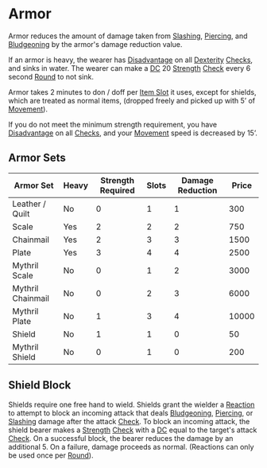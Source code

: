 # Armor

Armor reduces the amount of damage taken from [Slashing](../../Damage%20Types/Slashing.md), [Piercing](../../Damage%20Types/Piercing.md), and [Bludgeoning](../../Damage%20Types/Bludgeoning.md) by the armor's damage reduction value.

If an armor is heavy, the wearer has [Disadvantage](../../Dice%20Rolls/Disadvantage.md) on all [Dexterity](../../Player%20Characters/Chosen%20Statistics/Dexterity.md) [Checks](../../Game%20Procedures/Check.md), and sinks in water.
	The wearer can make a [DC](../../Game%20Procedures/DC.md) 20 [Strength](../../Player%20Characters/Chosen%20Statistics/Strength.md) [Check](../../Game%20Procedures/Check.md) every 6 second [Round](../../Game%20Procedures/Round.md) to not sink.

Armor takes 2 minutes to don / doff per [Item Slot](../../Player%20Characters/Derived%20Statistics/Item%20Slots.md) it uses, except for shields, which are treated as normal items, (dropped freely and picked up with 5’ of [Movement](../../Game%20Procedures/Movement.md)).

If you do not meet the minimum strength requirement, you have [Disadvantage](../../Dice%20Rolls/Disadvantage.md) on all [Checks](../../Game%20Procedures/Check.md), and your [Movement](../../Game%20Procedures/Movement.md) speed is decreased by 15’.

## Armor Sets

| Armor Set         | Heavy | Strength Required | Slots | Damage Reduction | Price |
| ----------------- | ----- | ----------------- | ----- | ---------------- | ----- |
| Leather / Quilt   | No    | 0                 | 1     | 1                | 300   |
| Scale             | Yes   | 2                 | 2     | 2                | 750   |
| Chainmail         | Yes   | 2                 | 3     | 3                | 1500  |
| Plate             | Yes   | 3                 | 4     | 4                | 2500  |
| Mythril Scale     | No    | 0                 | 1     | 2                | 3000  |
| Mythril Chainmail | No    | 0                 | 2     | 3                | 6000  |
| Mythril Plate     | No    | 1                 | 3     | 4                | 10000 |
| Shield            | No    | 1                 | 1     | 0                | 50    |
| Mythril Shield    | No    | 0                 | 1     | 0                | 200   |
## Shield Block
Shields require one free hand to wield. Shields grant the wielder a [Reaction](../../Game%20Procedures/Reaction.md) to attempt to block an incoming attack that deals [Bludgeoning](../../Damage%20Types/Bludgeoning.md), [Piercing](../../Damage%20Types/Piercing.md), or [Slashing](../../Damage%20Types/Slashing.md) damage after the attack [Check](../../Game%20Procedures/Check.md). To block an incoming attack, the shield bearer makes a [Strength](../../Player%20Characters/Chosen%20Statistics/Strength.md) [Check](../../Game%20Procedures/Check.md) with a [DC](../../Game%20Procedures/DC.md) equal to the target's attack [Check](../../Game%20Procedures/Check.md). On a successful block, the bearer reduces the damage by an additional 5. On a failure, damage proceeds as normal. (Reactions can only be used once per [Round](../../Game%20Procedures/Round.md)).